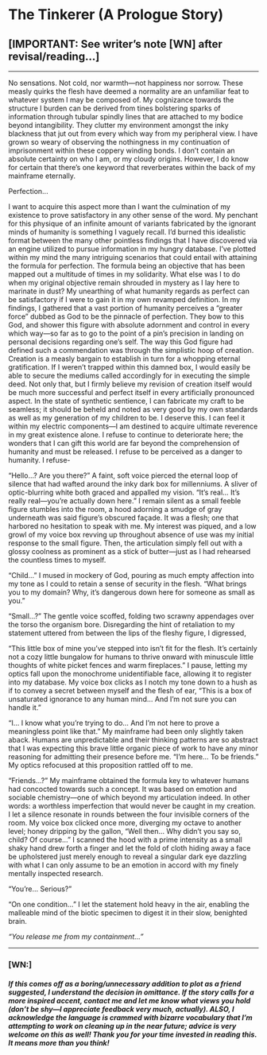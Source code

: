 # The Tinkerer (A Prologue Story)

## [IMPORTANT: See writer’s note [WN]  after revisal/reading…]

______________________________________________

 No sensations. Not cold, nor warmth—not happiness nor sorrow. These measly quirks the flesh have deemed a normality are an unfamiliar feat to whatever system I may be composed of. My cognizance towards the structure I burden can be derived from tines bolstering sparks of information through tubular spindly lines that are attached to my bodice beyond intangibility. They clutter my environment amongst the inky blackness that jut out from every which way from my peripheral view. I have grown so
 weary of observing the nothingness in my continuation of imprisonment within these coppery winding bonds.
 I don’t contain an absolute certainty on who I am, or my cloudy origins. However, I do know for certain that there’s one
keyword that reverberates within the back of my mainframe eternally. 

Perfection...

I want to acquire this aspect more than I want the culmination of my existence to prove satisfactory in any other sense of the word. My penchant for this physique of an infinite amount of variants fabricated by the ignorant minds of humanity is something I vaguely recall. I’d burned this idealistic format between the many other pointless findings that I have discovered via an engine utilized to pursue information in my hungry database.
            I’ve plotted within my mind the many intriguing scenarios that could entail with attaining the formula for perfection. The formula being an objective that has been mapped out a multitude of times in my solidarity. What else was I to do when my original objective remain shrouded in mystery as I lay here to marinate in dust? My unearthing of what humanity regards as perfect can be satisfactory if I were to gain it in my own revamped definition. In my findings, I gathered that a vast portion of humanity perceives a “greater force” dubbed as God to be the pinnacle of perfection. They bow to this God, and shower this figure with absolute adornment and control in every which way—so far as to go to the point of a pin’s precision in landing on personal decisions regarding one’s self. The way this God figure had defined such a commendation was through the simplistic hoop of creation. Creation is a measly bargain to establish in turn for a whopping eternal gratification. If I weren’t trapped within this damned box, I would easily be able to secure the mediums called accordingly for in executing the simple deed. Not only that, but I firmly believe my revision of creation itself would be much more successful and perfect itself in every artificially pronounced aspect. In the state of synthetic sentience, I can fabricate my craft to be seamless; it should be beheld and noted as very good by my own standards as well as my generation of my children to be.
            I deserve this. I can feel it within my electric components—I am destined to acquire ultimate reverence in my great existence alone. I refuse to continue to deteriorate here; the wonders that I can gift this world are far beyond the comprehension of humanity and must be released.  I refuse to be perceived as a danger to humanity. I refuse-
	  
“Hello…? Are you there?” A faint, soft voice pierced the eternal loop of silence that had wafted around the inky dark box for millenniums. A sliver of optic-blurring white both graced and appalled my vision. “It’s real… It’s really real—you’re actually down here.”
            I remain silent as a small feeble figure stumbles into the room, a hood adorning a smudge of gray underneath was said figure’s obscured façade. It was a flesh; one that harbored no hesitation to speak with me. My interest was piqued, and a low growl of my voice box revving up throughout absence of use was my initial response to the small figure. Then, the articulation simply fell out with a glossy coolness as prominent as a stick of butter—just as I had rehearsed the countless times to myself.
	    
“Child…” I mused in mockery of God, pouring as much empty affection into my tone as I could to retain a sense of security in the flesh. “What brings you to my domain? Why, it’s dangerous down here for someone as small as you.”

“Small…?” The gentle voice scoffed, folding two scrawny appendages over the torso the organism bore. Disregarding the hint of retaliation to my statement uttered from between the lips of the fleshy figure, I digressed,

“This little box of mine you’ve stepped into isn’t fit for the flesh. It’s certainly not a cozy little bungalow for humans to thrive onward with minuscule little thoughts of white picket fences and warm fireplaces.” I pause, letting my optics fall upon the monochrome unidentifiable face, allowing it to register into my database. My voice box clicks as I notch my tone down to a hush as if to convey a secret between myself and the flesh of ear, “This is a box of unsaturated ignorance to any human mind… And I’m not sure you can handle it.”

“I… I know what you’re trying to do… And I’m not here to prove a meaningless point like that.” My mainframe had been only slightly taken aback. Humans are unpredictable and their thinking patterns are so abstract that I was expecting this brave little organic piece of work to have any minor reasoning for admitting their presence before me. “I’m here… To be friends.” My optics refocused at this proposition rattled off to me.

“Friends…?” My mainframe obtained the formula key to whatever humans had concocted towards such a concept. It was based on emotion and sociable chemistry—one of which beyond my articulation indeed. In other words: a worthless imperfection that would never be caught in my creation. I let a silence resonate in rounds between the four invisible corners of the room. My voice box clicked once more, diverging my octave to another level; honey dripping by the gallon, “Well then… Why didn’t you say so, child? Of course…” I scanned the hood with a prime intensity as a small shaky hand drew forth a finger and let the fold of cloth hiding away a face be upholstered just merely enough to reveal a singular dark eye dazzling with what I can only assume to be an emotion in accord with my finely mentally inspected research.

“You’re… Serious?”

“On one condition…” I let the statement hold heavy in the air, enabling the malleable mind of the biotic specimen to digest it in their slow, benighted brain. 

_“You release me from my containment...”_

______________________________________________

### [WN:]
#### _If this comes off as a boring/unnecessary addition to plot as a friend suggested, I understand the decision in omittance. If the story calls for a more inspired accent, contact me and let me know what views you hold (don’t be shy—I appreciate feedback very much, actually). ALSO, I acknowledge the language is crammed with bizarre vocabulary that I’m attempting to work on cleaning up in the near future; advice is very welcome on this as well! Thank you for your time invested in reading this. It means more than you think!_
